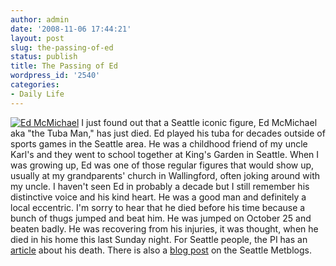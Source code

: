 ```yaml
---
author: admin
date: '2008-11-06 17:44:21'
layout: post
slug: the-passing-of-ed
status: publish
title: The Passing of Ed
wordpress_id: '2540'
categories:
- Daily Life
---
```


[![Ed
McMichael](http://farm4.static.flickr.com/3168/3009409618_ac1a1c7c0f_o.jpg)](http://www.flickr.com/photos/albill/3009409618/ "Ed McMichael by albill, on Flickr")
I just found out that a Seattle iconic figure, Ed McMichael aka "the
Tuba Man," has just died. Ed played his tuba for decades outside of
sports games in the Seattle area. He was a childhood friend of my uncle
Karl's and they went to school together at King's Garden in Seattle.
When I was growing up, Ed was one of those regular figures that would
show up, usually at my grandparents' church in Wallingford, often joking
around with my uncle. I haven't seen Ed in probably a decade but I still
remember his distinctive voice and his kind heart. He was a good man and
definitely a local eccentric. I'm sorry to hear that he died before his
time because a bunch of thugs jumped and beat him. He was jumped on
October 25 and beaten badly. He was recovering from his injuries, it was
thought, when he died in his home this last Sunday night. For Seattle
people, the PI has an
[article](http://seattlepi.nwsource.com/jamieson/386267_robert04xx.html)
about his death. There is also a [blog
post](http://seattle.metblogs.com/2008/11/05/rip-tuba-man/) on the
Seattle Metblogs.
